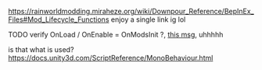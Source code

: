 https://rainworldmodding.miraheze.org/wiki/Downpour_Reference/BepInEx_Files#Mod_Lifecycle_Functions
enjoy a single link ig lol

TODO verify OnLoad / OnEnable = OnModsInit ?, [this msg](https://discord.com/channels/291184728944410624/305139167300550666/1065770696443170907), uhhhhh

is that what is used?
https://docs.unity3d.com/ScriptReference/MonoBehaviour.html